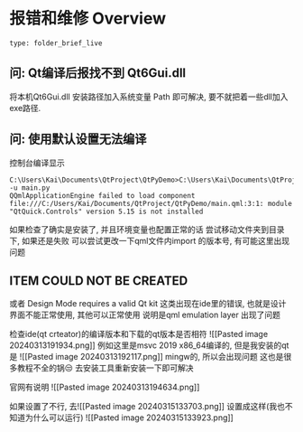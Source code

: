 # 报错和维修 Overview
 
```ccard
type: folder_brief_live
```
 
## 问: Qt编译后报找不到 Qt6Gui.dll
将本机Qt6Gui.dll 安装路径加入系统变量 Path 即可解决, 要不就把着一些dll加入exe路径.

## 问: 使用默认设置无法编译
控制台编译显示
```
C:\Users\Kai\Documents\QtProject\QtPyDemo>C:\Users\Kai\Documents\QtProject\QtPyDemo\venv\Scripts\python.exe -u main.py
QQmlApplicationEngine failed to load component
file:///C:/Users/Kai/Documents/QtProject/QtPyDemo/main.qml:3:1: module "QtQuick.Controls" version 5.15 is not installed
```
如果检查了确实是安装了, 并且环境变量也配置正常的话
尝试移动文件夹到目录下, 如果还是失败
可以尝试更改一下qml文件内import 的版本号, 有可能这里出现问题

## ITEM COULD NOT BE CREATED
或者
Design Mode requires a valid Qt kit
这类出现在ide里的错误, 也就是设计界面不能正常使用, 其他可以正常使用
说明是qml emulation layer 出现了问题

检查ide(qt crteator)的编译版本和下载的qt版本是否相符
![[Pasted image 20240313191934.png]]
例如这里是msvc 2019 x86_64编译的, 
但是我安装的qt是
![[Pasted image 20240313192117.png]]
mingw的, 所以会出现问题
这也是很多教程不全的锅😒
去安装工具重新安装一下即可解决

官网有说明
![[Pasted image 20240313194634.png]]

如果设置了不行, 去![[Pasted image 20240315133703.png]]
设置成这样(我也不知道为什么可以运行)
![[Pasted image 20240315133923.png]]